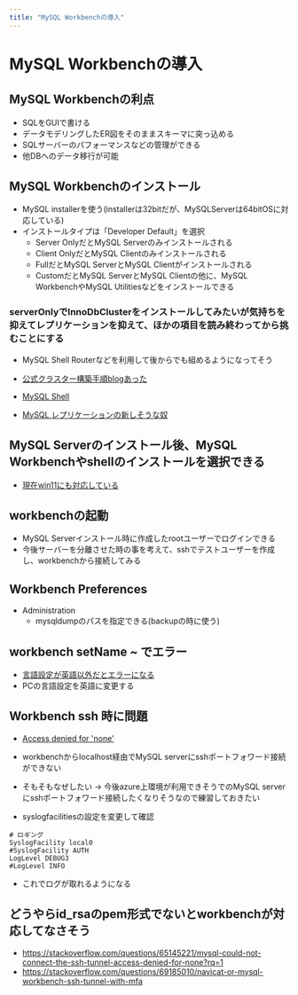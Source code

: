 ```yaml
---
title: "MySQL Workbenchの導入"
---
```


# MySQL Workbenchの導入

## MySQL Workbenchの利点

- SQLをGUIで書ける
- データモデリングしたER図をそのままスキーマに突っ込める
- SQLサーバーのパフォーマンスなどの管理ができる
- 他DBへのデータ移行が可能

## MySQL Workbenchのインストール

- MySQL installerを使う(installerは32bitだが、MySQLServerは64bitOSに対応している)
- インストールタイプは「Developer Default」を選択
  - Server OnlyだとMySQL Serverのみインストールされる
  - Client OnlyだとMySQL Clientのみインストールされる
  - FullだとMySQL ServerとMySQL Clientがインストールされる
  - CustomだとMySQL ServerとMySQL Clientの他に、MySQL WorkbenchやMySQL Utilitiesなどをインストールできる

### serverOnlyでInnoDbClusterをインストールしてみたいが気持ちを抑えてレプリケーションを抑えて、ほかの項目を読み終わってから挑むことにする

- MySQL Shell Routerなどを利用して後からでも組めるようになってそう

- [公式クラスター構築手順blogあった](https://dev.mysql.com/blog-archive/mysql-innodb-cluster-setting-up-a-real-world-cluster/)
- [MySQL Shell](https://dev.mysql.com/doc/mysql-shell/8.0/en/)
- [MySQL レプリケーションの新しそうな奴](https://dev.mysql.com/blog-archive/introducing-mysql-innodb-replicaset/)

## MySQL Serverのインストール後、MySQL Workbenchやshellのインストールを選択できる

- [現在win11にも対応している](https://www.mysql.com/jp/support/supportedplatforms/workbench.html)

## workbenchの起動

- MySQL Serverインストール時に作成したrootユーザーでログインできる
- 今後サーバーを分離させた時の事を考えて、sshでテストユーザーを作成し、workbenchから接続してみる

## Workbench Preferences

- Administration
  - mysqldumpのパスを指定できる(backupの時に使う)

## workbench setName ~ でエラー

- [言語設定が英語以外だとエラーになる](https://bugs.mysql.com/bug.php?id=104973)
- PCの言語設定を英語に変更する

## Workbench ssh 時に問題

- [Access denied for 'none'](https://zenn.dev/takazumi/articles/4c8d295faf4cb4)

- workbenchからlocalhost経由でMySQL serverにsshポートフォワード接続ができない
- そもそもなぜしたい → 今後azure上環境が利用できそうでのMySQL serverにsshポートフォワード接続したくなりそうなので練習しておきたい
- syslogfacilitiesの設定を変更して確認

```sshd_config
# ロギング
SyslogFacility local0
#SyslogFacility AUTH
LogLevel DEBUG3
#LogLevel INFO
```

- これでログが取れるようになる

## どうやらid_rsaのpem形式でないとworkbenchが対応してなさそう
- https://stackoverflow.com/questions/65145221/mysql-could-not-connect-the-ssh-tunnel-access-denied-for-none?rq=1
- https://stackoverflow.com/questions/69185010/navicat-or-mysql-workbench-ssh-tunnel-with-mfa

